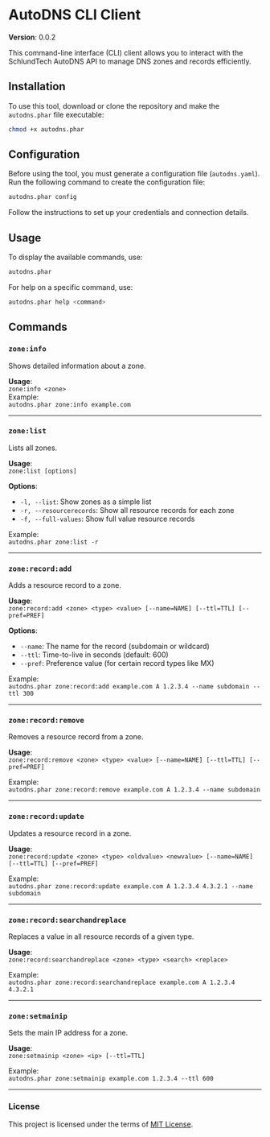 # AutoDNS CLI Client

**Version**: 0.0.2

This command-line interface (CLI) client allows you to interact with the SchlundTech AutoDNS API to manage DNS zones and records efficiently.

## Installation

To use this tool, download or clone the repository and make the `autodns.phar` file executable:

```bash
chmod +x autodns.phar
```

## Configuration

Before using the tool, you must generate a configuration file (`autodns.yaml`). Run the following command to create the configuration file:

```bash
autodns.phar config
```

Follow the instructions to set up your credentials and connection details.

## Usage

To display the available commands, use:

```bash
autodns.phar
```

For help on a specific command, use:

```bash
autodns.phar help <command>
```

## Commands

### `zone:info`

Shows detailed information about a zone.

**Usage**:  
`zone:info <zone>`  
Example:  
`autodns.phar zone:info example.com`

---

### `zone:list`

Lists all zones.

**Usage**:  
`zone:list [options]`

**Options**:
- `-l, --list`: Show zones as a simple list
- `-r, --resourcerecords`: Show all resource records for each zone
- `-f, --full-values`: Show full value resource records

Example:  
`autodns.phar zone:list -r`

---

### `zone:record:add`

Adds a resource record to a zone.

**Usage**:  
`zone:record:add <zone> <type> <value> [--name=NAME] [--ttl=TTL] [--pref=PREF]`

**Options**:
- `--name`: The name for the record (subdomain or wildcard)
- `--ttl`: Time-to-live in seconds (default: 600)
- `--pref`: Preference value (for certain record types like MX)

Example:  
`autodns.phar zone:record:add example.com A 1.2.3.4 --name subdomain --ttl 300`

---

### `zone:record:remove`

Removes a resource record from a zone.

**Usage**:  
`zone:record:remove <zone> <type> <value> [--name=NAME] [--ttl=TTL] [--pref=PREF]`

Example:  
`autodns.phar zone:record:remove example.com A 1.2.3.4 --name subdomain`

---

### `zone:record:update`

Updates a resource record in a zone.

**Usage**:  
`zone:record:update <zone> <type> <oldvalue> <newvalue> [--name=NAME] [--ttl=TTL] [--pref=PREF]`

Example:  
`autodns.phar zone:record:update example.com A 1.2.3.4 4.3.2.1 --name subdomain`

---

### `zone:record:searchandreplace`

Replaces a value in all resource records of a given type.

**Usage**:  
`zone:record:searchandreplace <zone> <type> <search> <replace>`

Example:  
`autodns.phar zone:record:searchandreplace example.com A 1.2.3.4 4.3.2.1`

---

### `zone:setmainip`

Sets the main IP address for a zone.

**Usage**:  
`zone:setmainip <zone> <ip> [--ttl=TTL]`

Example:  
`autodns.phar zone:setmainip example.com 1.2.3.4 --ttl 600`

---

### License

This project is licensed under the terms of [MIT License](LICENSE).
